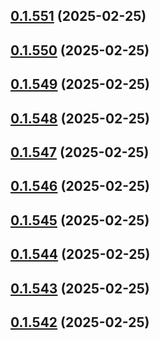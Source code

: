 ## [0.1.551](https://github.com/binary-braids/terraform-oracle/compare/v0.1.550...v0.1.551) (2025-02-25)



## [0.1.550](https://github.com/binary-braids/terraform-oracle/compare/v0.1.549...v0.1.550) (2025-02-25)



## [0.1.549](https://github.com/binary-braids/terraform-oracle/compare/v0.1.548...v0.1.549) (2025-02-25)



## [0.1.548](https://github.com/binary-braids/terraform-oracle/compare/v0.1.547...v0.1.548) (2025-02-25)



## [0.1.547](https://github.com/binary-braids/terraform-oracle/compare/v0.1.546...v0.1.547) (2025-02-25)



## [0.1.546](https://github.com/binary-braids/terraform-oracle/compare/v0.1.545...v0.1.546) (2025-02-25)



## [0.1.545](https://github.com/binary-braids/terraform-oracle/compare/v0.1.544...v0.1.545) (2025-02-25)



## [0.1.544](https://github.com/binary-braids/terraform-oracle/compare/v0.1.543...v0.1.544) (2025-02-25)



## [0.1.543](https://github.com/binary-braids/terraform-oracle/compare/v0.1.542...v0.1.543) (2025-02-25)



## [0.1.542](https://github.com/binary-braids/terraform-oracle/compare/v0.1.541...v0.1.542) (2025-02-25)



